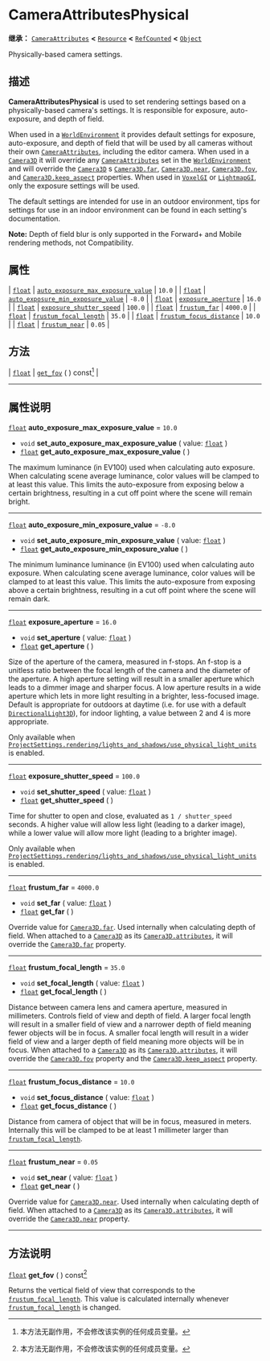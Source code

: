 <!-- ⚠ 请勿编辑本文件 ⚠ -->
<!-- 本文档使用脚本从 WeDot 引擎源码仓库生成。 -->
<!-- 生成脚本：https://github.com/WeDot-Engine/WeDot/tree/4.3/doc/tools/make_md.py； -->
<!-- 原文件：https://github.com/WeDot-Engine/WeDot/tree/4.3/doc/classes/CameraAttributesPhysical.xml。 -->

<div id="_class_cameraattributesphysical"></div>

# CameraAttributesPhysical

**继承：** [`CameraAttributes`](class_cameraattributes.md) **<** [`Resource`](class_resource.md) **<** [`RefCounted`](class_refcounted.md) **<** [`Object`](class_object.md)

Physically-based camera settings.

## 描述

**CameraAttributesPhysical** is used to set rendering settings based on a physically-based camera's settings. It is responsible for exposure, auto-exposure, and depth of field.

When used in a [`WorldEnvironment`](class_worldenvironment.md) it provides default settings for exposure, auto-exposure, and depth of field that will be used by all cameras without their own [`CameraAttributes`](class_cameraattributes.md), including the editor camera. When used in a [`Camera3D`](class_camera3d.md) it will override any [`CameraAttributes`](class_cameraattributes.md) set in the [`WorldEnvironment`](class_worldenvironment.md) and will override the [`Camera3D`](class_camera3d.md) s [`Camera3D.far`](#class_camera3d_property_far), [`Camera3D.near`](#class_camera3d_property_near), [`Camera3D.fov`](#class_camera3d_property_fov), and [`Camera3D.keep_aspect`](#class_camera3d_property_keep_aspect) properties. When used in [`VoxelGI`](class_voxelgi.md) or [`LightmapGI`](class_lightmapgi.md), only the exposure settings will be used.

The default settings are intended for use in an outdoor environment, tips for settings for use in an indoor environment can be found in each setting's documentation.

 **Note:** Depth of field blur is only supported in the Forward+ and Mobile rendering methods, not Compatibility.

## 属性

| [`float`](class_float.md) | [`auto_exposure_max_exposure_value`](#class_cameraattributesphysical_property_auto_exposure_max_exposure_value) | ``10.0``   |
| [`float`](class_float.md) | [`auto_exposure_min_exposure_value`](#class_cameraattributesphysical_property_auto_exposure_min_exposure_value) | ``-8.0``   |
| [`float`](class_float.md) | [`exposure_aperture`](#class_cameraattributesphysical_property_exposure_aperture)                               | ``16.0``   |
| [`float`](class_float.md) | [`exposure_shutter_speed`](#class_cameraattributesphysical_property_exposure_shutter_speed)                     | ``100.0``  |
| [`float`](class_float.md) | [`frustum_far`](#class_cameraattributesphysical_property_frustum_far)                                           | ``4000.0`` |
| [`float`](class_float.md) | [`frustum_focal_length`](#class_cameraattributesphysical_property_frustum_focal_length)                         | ``35.0``   |
| [`float`](class_float.md) | [`frustum_focus_distance`](#class_cameraattributesphysical_property_frustum_focus_distance)                     | ``10.0``   |
| [`float`](class_float.md) | [`frustum_near`](#class_cameraattributesphysical_property_frustum_near)                                         | ``0.05``   |

## 方法

| [`float`](class_float.md) | [`get_fov`](#class_cameraattributesphysical_method_get_fov) ( ) const[^const] |

<!-- rst-class:: classref-section-separator -->

---

## 属性说明

<div id="_class_cameraattributesphysical_property_auto_exposure_max_exposure_value"></div>

[`float`](class_float.md) **auto_exposure_max_exposure_value** = ``10.0`` <div id="class_cameraattributesphysical_property_auto_exposure_max_exposure_value"></div>

- `void` **set_auto_exposure_max_exposure_value** ( value: [`float`](class_float.md) )
- [`float`](class_float.md) **get_auto_exposure_max_exposure_value** ( )

The maximum luminance (in EV100) used when calculating auto exposure. When calculating scene average luminance, color values will be clamped to at least this value. This limits the auto-exposure from exposing below a certain brightness, resulting in a cut off point where the scene will remain bright.

<!-- rst-class:: classref-item-separator -->

---

<div id="_class_cameraattributesphysical_property_auto_exposure_min_exposure_value"></div>

[`float`](class_float.md) **auto_exposure_min_exposure_value** = ``-8.0`` <div id="class_cameraattributesphysical_property_auto_exposure_min_exposure_value"></div>

- `void` **set_auto_exposure_min_exposure_value** ( value: [`float`](class_float.md) )
- [`float`](class_float.md) **get_auto_exposure_min_exposure_value** ( )

The minimum luminance luminance (in EV100) used when calculating auto exposure. When calculating scene average luminance, color values will be clamped to at least this value. This limits the auto-exposure from exposing above a certain brightness, resulting in a cut off point where the scene will remain dark.

<!-- rst-class:: classref-item-separator -->

---

<div id="_class_cameraattributesphysical_property_exposure_aperture"></div>

[`float`](class_float.md) **exposure_aperture** = ``16.0`` <div id="class_cameraattributesphysical_property_exposure_aperture"></div>

- `void` **set_aperture** ( value: [`float`](class_float.md) )
- [`float`](class_float.md) **get_aperture** ( )

Size of the aperture of the camera, measured in f-stops. An f-stop is a unitless ratio between the focal length of the camera and the diameter of the aperture. A high aperture setting will result in a smaller aperture which leads to a dimmer image and sharper focus. A low aperture results in a wide aperture which lets in more light resulting in a brighter, less-focused image. Default is appropriate for outdoors at daytime (i.e. for use with a default [`DirectionalLight3D`](class_directionallight3d.md)), for indoor lighting, a value between 2 and 4 is more appropriate.

Only available when [`ProjectSettings.rendering/lights_and_shadows/use_physical_light_units`](#class_projectsettings_property_rendering/lights_and_shadows/use_physical_light_units) is enabled.

<!-- rst-class:: classref-item-separator -->

---

<div id="_class_cameraattributesphysical_property_exposure_shutter_speed"></div>

[`float`](class_float.md) **exposure_shutter_speed** = ``100.0`` <div id="class_cameraattributesphysical_property_exposure_shutter_speed"></div>

- `void` **set_shutter_speed** ( value: [`float`](class_float.md) )
- [`float`](class_float.md) **get_shutter_speed** ( )

Time for shutter to open and close, evaluated as `1 / shutter_speed` seconds. A higher value will allow less light (leading to a darker image), while a lower value will allow more light (leading to a brighter image).

Only available when [`ProjectSettings.rendering/lights_and_shadows/use_physical_light_units`](#class_projectsettings_property_rendering/lights_and_shadows/use_physical_light_units) is enabled.

<!-- rst-class:: classref-item-separator -->

---

<div id="_class_cameraattributesphysical_property_frustum_far"></div>

[`float`](class_float.md) **frustum_far** = ``4000.0`` <div id="class_cameraattributesphysical_property_frustum_far"></div>

- `void` **set_far** ( value: [`float`](class_float.md) )
- [`float`](class_float.md) **get_far** ( )

Override value for [`Camera3D.far`](#class_camera3d_property_far). Used internally when calculating depth of field. When attached to a [`Camera3D`](class_camera3d.md) as its [`Camera3D.attributes`](#class_camera3d_property_attributes), it will override the [`Camera3D.far`](#class_camera3d_property_far) property.

<!-- rst-class:: classref-item-separator -->

---

<div id="_class_cameraattributesphysical_property_frustum_focal_length"></div>

[`float`](class_float.md) **frustum_focal_length** = ``35.0`` <div id="class_cameraattributesphysical_property_frustum_focal_length"></div>

- `void` **set_focal_length** ( value: [`float`](class_float.md) )
- [`float`](class_float.md) **get_focal_length** ( )

Distance between camera lens and camera aperture, measured in millimeters. Controls field of view and depth of field. A larger focal length will result in a smaller field of view and a narrower depth of field meaning fewer objects will be in focus. A smaller focal length will result in a wider field of view and a larger depth of field meaning more objects will be in focus. When attached to a [`Camera3D`](class_camera3d.md) as its [`Camera3D.attributes`](#class_camera3d_property_attributes), it will override the [`Camera3D.fov`](#class_camera3d_property_fov) property and the [`Camera3D.keep_aspect`](#class_camera3d_property_keep_aspect) property.

<!-- rst-class:: classref-item-separator -->

---

<div id="_class_cameraattributesphysical_property_frustum_focus_distance"></div>

[`float`](class_float.md) **frustum_focus_distance** = ``10.0`` <div id="class_cameraattributesphysical_property_frustum_focus_distance"></div>

- `void` **set_focus_distance** ( value: [`float`](class_float.md) )
- [`float`](class_float.md) **get_focus_distance** ( )

Distance from camera of object that will be in focus, measured in meters. Internally this will be clamped to be at least 1 millimeter larger than [`frustum_focal_length`](#class_cameraattributesphysical_property_frustum_focal_length).

<!-- rst-class:: classref-item-separator -->

---

<div id="_class_cameraattributesphysical_property_frustum_near"></div>

[`float`](class_float.md) **frustum_near** = ``0.05`` <div id="class_cameraattributesphysical_property_frustum_near"></div>

- `void` **set_near** ( value: [`float`](class_float.md) )
- [`float`](class_float.md) **get_near** ( )

Override value for [`Camera3D.near`](#class_camera3d_property_near). Used internally when calculating depth of field. When attached to a [`Camera3D`](class_camera3d.md) as its [`Camera3D.attributes`](#class_camera3d_property_attributes), it will override the [`Camera3D.near`](#class_camera3d_property_near) property.

<!-- rst-class:: classref-section-separator -->

---

## 方法说明

<div id="_class_cameraattributesphysical_method_get_fov"></div>

[`float`](class_float.md) **get_fov** ( ) const[^const]<div id="class_cameraattributesphysical_method_get_fov"></div>

Returns the vertical field of view that corresponds to the [`frustum_focal_length`](#class_cameraattributesphysical_property_frustum_focal_length). This value is calculated internally whenever [`frustum_focal_length`](#class_cameraattributesphysical_property_frustum_focal_length) is changed.

[^virtual]: 本方法通常需要用户覆盖才能生效。
[^const]: 本方法无副作用，不会修改该实例的任何成员变量。
[^vararg]: 本方法除了能接受在此处描述的参数外，还能够继续接受任意数量的参数。
[^constructor]: 本方法用于构造某个类型。
[^static]: 调用本方法无需实例，可直接使用类名进行调用。
[^operator]: 本方法描述的是使用本类型作为左操作数的有效运算符。
[^bitfield]: 这个值是由下列位标志构成位掩码的整数。
[^void]: 无返回值。

